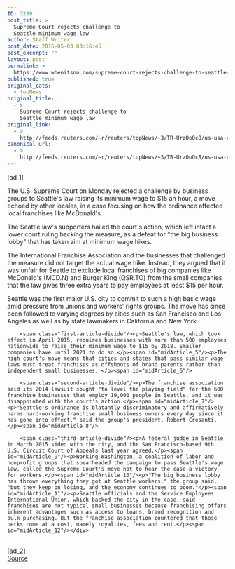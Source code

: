 ```yaml
---
ID: 3289
post_title: >
  Supreme Court rejects challenge to
  Seattle minimum wage law
author: Staff Writer
post_date: 2016-05-03 03:16:45
post_excerpt: ""
layout: post
permalink: >
  https://www.whenitson.com/supreme-court-rejects-challenge-to-seattle-minimum-wage-law/
published: true
original_cats:
  - topNews
original_title:
  - >
    Supreme Court rejects challenge to
    Seattle minimum wage law
original_link:
  - >
    http://feeds.reuters.com/~r/reuters/topNews/~3/TR-UrzOoOc8/us-usa-court-minimumwage-idUSKCN0XT18Z
canonical_url:
  - >
    http://feeds.reuters.com/~r/reuters/topNews/~3/TR-UrzOoOc8/us-usa-court-minimumwage-idUSKCN0XT18Z
---
```

 [ad_1]
<br><div id="articleText">
<span id="midArticle_start"/>

<span id="midArticle_0"/><span class="focusParagraph" readability="6"><p><span class="articleLocatio&lt;/span&gt;n">The U.S. Supreme Court on Monday rejected a challenge by business groups to Seattle's law raising its minimum wage to $15 an hour, a move echoed by other locales, in a case focusing on how the ordinance affected local franchises like McDonald's.</span></p></span><span id="midArticle_1"/><p>The Seattle law's supporters hailed the court's action, which left intact a lower court ruling backing the measure, as a defeat for "the big business lobby" that has taken aim at minimum wage hikes.</p><span id="midArticle_2"/><p>The International Franchise Association and the businesses that challenged the measure did not target the actual wage hike. Instead, they argued that it was unfair for Seattle to exclude local franchises of big companies like McDonald's (<span id="symbol_MCD.N_0">MCD.N</span>) and Burger King (<span id="symbol_QSR.TO_1">QSR.TO</span>) from the small companies that the law gives three extra years to pay employees at least $15 per hour.</p><span id="midArticle_3"/><p>Seattle was the first major U.S. city to commit to such a high basic wage amid pressure from unions and workers' rights groups. The move has since been followed to varying degrees by cities such as San Francisco and Los Angeles as well as by state lawmakers in California and New York. </p><span id="midArticle_4"/>
        
        <span class="first-article-divide"/><p>Seattle's law, which took effect in April 2015, requires businesses with more than 500 employees nationwide to raise their minimum wage to $15 by 2018. Smaller companies have until 2021 to do so.</p><span id="midArticle_5"/><p>The high court's move means that cities and states that pass similar wage laws must treat franchises as offshoots of brand parents rather than independent small businesses. </p><span id="midArticle_6"/>
        
        <span class="second-article-divide"/><p>The franchise association said its 2014 lawsuit sought "to level the playing field" for the 600 franchise businesses that employ 19,000 people in Seattle, and it was disappointed with the court's action.</p><span id="midArticle_7"/><p>"Seattle's ordinance is blatantly discriminatory and affirmatively harms hard-working franchise small business owners every day since it has gone into effect," said the group's president, Robert Cresanti.</p><span id="midArticle_8"/>
        
        <span class="third-article-divide"/><p>A federal judge in Seattle in March 2015 sided with the city, and the San Francisco-based 9th U.S. Circuit Court of Appeals last year agreed.</p><span id="midArticle_9"/><p>Working Washington, a coalition of labor and nonprofit groups that spearheaded the campaign to pass Seattle's wage law, called the Supreme Court's move not to hear the case a victory for workers.</p><span id="midArticle_10"/><p>"The big business lobby has thrown everything they got at Seattle workers," the group said, "but they keep on losing, and the economy continues to boom."</p><span id="midArticle_11"/><p>Seattle officials and the Service Employees International Union, which backed the city in the case, said franchises are not typical small businesses because franchising offers inherent advantages such as access to loans, brand recognition and bulk purchasing. But the franchise association countered that those perks come at a cost, namely royalties, fees and rent.</p><span id="midArticle_12"/></div>
<br>[ad_2]
<br><a href="http://feeds.reuters.com/~r/reuters/topNews/~3/TR-UrzOoOc8/us-usa-court-minimumwage-idUSKCN0XT18Z">Source </a>